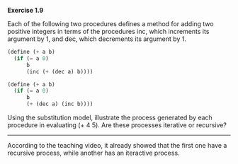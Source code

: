 **Exercise 1.9**

Each of the following two procedures defines a method for adding two positive integers in terms of the procedures inc, which increments its argument by 1, and dec, which decrements its argument by 1.

```scheme
(define (+ a b)
  (if (= a 0)
      b
      (inc (+ (dec a) b))))
```

```scheme
(define (+ a b)
  (if (= a 0)
      b
      (+ (dec a) (inc b))))
```

Using the substitution model, illustrate the process generated by each procedure in evaluating (+ 4 5). Are these processes iterative or recursive?

---

According to the teaching video, it already showed that the first one have a recursive process, while another has an iteractive process.
